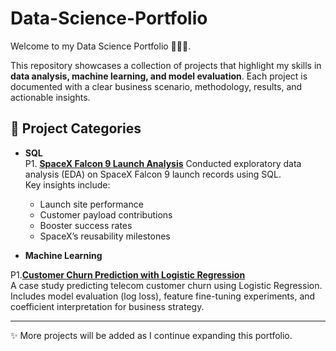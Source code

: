# Data-Science-Portfolio

Welcome to my Data Science Portfolio 👩🏻‍💻.

This repository showcases a collection of projects that highlight my skills in **data analysis, machine learning, and model evaluation**.  Each project is documented with a clear business scenario, methodology, results, and actionable insights.  

## 📂 Project Categories  
- **SQL**  
P1. [**SpaceX Falcon 9 Launch Analysis**](SQL/SpaceX_EDA_SQLquery.ipynb)
   Conducted exploratory data analysis (EDA) on SpaceX Falcon 9 launch records using SQL.  
   Key insights include:
   - Launch site performance  
   - Customer payload contributions  
   - Booster success rates  
   - SpaceX’s reusability milestones  

- **Machine Learning**  

P1.[**Customer Churn Prediction with Logistic Regression**](machine-learning/customer-churn-logistic-regression/Customer%20Churn%20Prediction.ipynb)  
  A case study predicting telecom customer churn using Logistic Regression.  
  Includes model evaluation (log loss), feature fine-tuning experiments, and coefficient interpretation for business strategy.  

---

✨ More projects will be added as I continue expanding this portfolio.  
